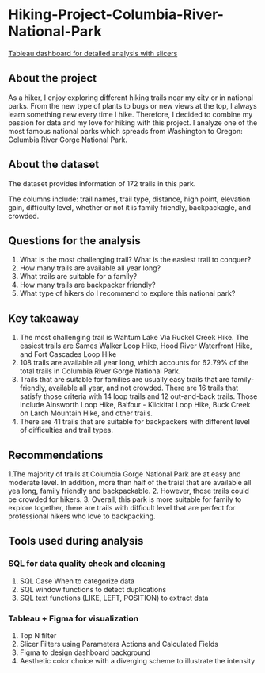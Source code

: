 # Hiking-Project-Columbia-River-National-Park
[Tableau dashboard for detailed analysis with slicers](https://public.tableau.com/app/profile/hannah.pham.analysis/viz/HikingTrailsinColumbiaRiverGorge/OverallDashboard)

## About the project
As a hiker, I enjoy exploring different hiking trails near my city or in national parks. From the new type of plants to bugs or new views at the top, I always learn something new every time I hike. Therefore, I decided to combine my passion for data and my love for hiking with this project. I analyze one of the most famous national parks which spreads from Washington to Oregon: Columbia River Gorge National Park.

## About the dataset
The dataset provides information of 172 trails in this park. 

The columns include: trail names, trail type, distance, high point, elevation gain, difficulty level, whether or not it is family friendly, backpackagle, and crowded. 

## Questions for the analysis
1. What is the most challenging trail? What is the easiest trail to conquer?
2. How many trails are available all year long?
3. What trails are suitable for a family? 
4. How many trails are backpacker friendly? 
5. What type of hikers do I recommend to explore this national park? 

## Key takeaway 
1. The most challenging trail is Wahtum Lake Via Ruckel Creek Hike. The easiest trails are Sames Walker Loop Hike, Hood River Waterfront Hike, and Fort Cascades Loop Hike
2. 108 trails are available all year long, which accounts for 62.79% of the total trails in Columbia River Gorge National Park.
3. Trails that are suitable for families are usually easy trails that are family-friendly, available all year, and not crowded. There are 16 trails that satisfy those criteria with 14 loop trails and 12 out-and-back trails. Those include Ainsworth Loop Hike, Balfour - Klickitat Loop Hike, Buck Creek on Larch Mountain Hike, and other trails.
4. There are 41 trails that are suitable for backpackers with different level of difficulties and trail types.

## Recommendations
1.The majority of trails at Columbia Gorge National Park are at easy and moderate level. In addition, more than half of the traisl that are available all yea long, family friendly and backpackable. 
2. However, those trails could be crowded for hikers. 
3. Overall, this park is more suitable for family to explore together, there are trails with difficult level that are perfect for professional hikers who love to backpacking. 

## Tools used during analysis
### SQL for data quality check and cleaning
1. SQL Case When to categorize data
2. SQL window functions to detect duplications
3. SQL text functions (LIKE, LEFT, POSITION) to extract data 

### Tableau + Figma for visualization
1. Top N filter
2. Slicer Filters using Parameters Actions and Calculated Fields
3. Figma to design dashboard background 
4. Aesthetic color choice with a diverging scheme to illustrate the intensity
